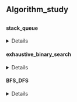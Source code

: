 <h2>Algorithm_study<h2>
  
  
<h4>stack_queue</h4>
<details>
 :one:stack_queue_1<br>
  - stack, queue<br>
 :two:stack_queue_2<br>
  - 프로그래머스 주식가격 <br>
 :three:stack_queue_3<br>
  - 프로그래머스 기능개발<br>
 :four:stack_queue_4<br>
  - 프로그래머스 다리를 지나는 트럭<br>
</details>

<h4>exhaustive_binary_search</h4>
<details>
  :one:exhaustive_binary_search_1.py<br>
    - 완전탐색, 이진탐색<br>
  :two:exhaustive_binary_search_2.py <br>
    - 프로그래머스 모의고사<br>
  :three:<br>
    -<br>
  :four:exhaustive_binary_search_4.py <br>
    - BAEKJOON 10816 숫자카드2
</details>
  
<h4>BFS_DFS</h4>
<details>
  :one:exhaustive_binary_search_1.py<br>
    - 너비우선탐색, 깊이우선탐색 <br>
</details>

